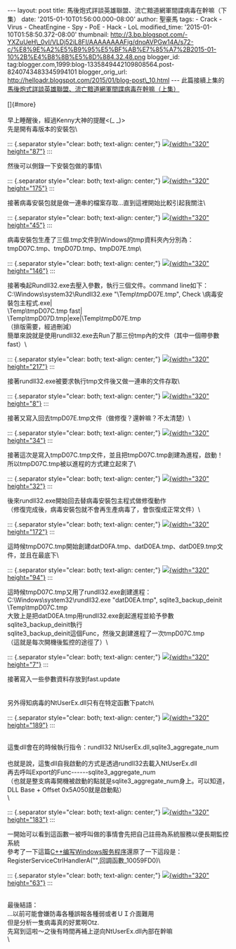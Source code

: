 \-\-- layout: post title:
馬後炮式詳談英雄聯盟、流亡黯道網軍間諜病毒在幹嘛（下集） date:
\'2015-01-10T01:56:00.000-08:00\' author: 聖豪馬 tags: - Crack - Virus -
CheatEngine - Spy - PoE - Hack - LoL modified\_time:
\'2015-01-10T01:58:50.372-08:00\' thumbnail:
http://3.bp.blogspot.com/-YXZuUeH\_0vI/VLDj52iL8FI/AAAAAAAAFig/dnoAVPGw14A/s72-c/%E8%9E%A2%E5%B9%95%E5%BF%AB%E7%85%A7%2B2015-01-10%2B%E4%B8%8B%E5%8D%884.32.48.png
blogger\_id:
tag:blogger.com,1999:blog-1335849442109808564.post-8240743483345994101
blogger\_orig\_url:
http://helloadr.blogspot.com/2015/01/blog-post\_10.html \-\--
此篇接續上集的[馬後炮式詳談英雄聯盟、流亡黯道網軍間諜病毒在幹嘛（上集）](http://helloadr.blogspot.tw/2015/01/blog-post.html)\
\
[]{#more}\
\
早上睡醒後，經過Kenny大神的提醒\<(\_ \_)\>\
先是開有毒版本的安裝包\

::: {.separator style="clear: both; text-align: center;"}
[![](http://3.bp.blogspot.com/-YXZuUeH_0vI/VLDj52iL8FI/AAAAAAAAFig/dnoAVPGw14A/s1600/%E8%9E%A2%E5%B9%95%E5%BF%AB%E7%85%A7%2B2015-01-10%2B%E4%B8%8B%E5%8D%884.32.48.png){width="320"
height="87"}](http://3.bp.blogspot.com/-YXZuUeH_0vI/VLDj52iL8FI/AAAAAAAAFig/dnoAVPGw14A/s1600/%E8%9E%A2%E5%B9%95%E5%BF%AB%E7%85%A7%2B2015-01-10%2B%E4%B8%8B%E5%8D%884.32.48.png)
:::

然後可以側錄一下安裝包做的事情\

::: {.separator style="clear: both; text-align: center;"}
[![](http://1.bp.blogspot.com/-XVh9QPU83ZU/VLDkJEUJwmI/AAAAAAAAFio/AgvCQqkCjug/s1600/%E8%9E%A2%E5%B9%95%E5%BF%AB%E7%85%A7%2B2015-01-10%2B%E4%B8%8B%E5%8D%884.34.22.png){width="320"
height="175"}](http://1.bp.blogspot.com/-XVh9QPU83ZU/VLDkJEUJwmI/AAAAAAAAFio/AgvCQqkCjug/s1600/%E8%9E%A2%E5%B9%95%E5%BF%AB%E7%85%A7%2B2015-01-10%2B%E4%B8%8B%E5%8D%884.34.22.png)
:::

接著病毒安裝包就是做一連串的檔案存取\...直到這裡開始比較引起我關注\

::: {.separator style="clear: both; text-align: center;"}
[![](http://3.bp.blogspot.com/-ZXouJ5q4j8w/VLDrbFlmGDI/AAAAAAAAFjA/KVRr1hGvWrc/s1600/%E8%9E%A2%E5%B9%95%E5%BF%AB%E7%85%A7%2B2015-01-10%2B%E4%B8%8B%E5%8D%885.05.37.png){width="320"
height="45"}](http://3.bp.blogspot.com/-ZXouJ5q4j8w/VLDrbFlmGDI/AAAAAAAAFjA/KVRr1hGvWrc/s1600/%E8%9E%A2%E5%B9%95%E5%BF%AB%E7%85%A7%2B2015-01-10%2B%E4%B8%8B%E5%8D%885.05.37.png)
:::

病毒安裝包生產了三個.tmp文件到Windows的tmp資料夾內分別為：tmpD07C.tmp、tmpD07D.tmp、tmpD07E.tmp\

::: {.separator style="clear: both; text-align: center;"}
[![](http://2.bp.blogspot.com/-vMOpfmz0_mg/VLDsDOi9oAI/AAAAAAAAFjI/19PR6cPtOTY/s1600/%E8%9E%A2%E5%B9%95%E5%BF%AB%E7%85%A7%2B2015-01-10%2B%E4%B8%8B%E5%8D%885.08.02.png){width="320"
height="146"}](http://2.bp.blogspot.com/-vMOpfmz0_mg/VLDsDOi9oAI/AAAAAAAAFjI/19PR6cPtOTY/s1600/%E8%9E%A2%E5%B9%95%E5%BF%AB%E7%85%A7%2B2015-01-10%2B%E4%B8%8B%E5%8D%885.08.02.png)
:::

接著喚起Rundll32.exe去壓入參數，執行三個文件。command line如下：\
C:\\Windows\\system32\\Rundll32.exe \"\\Temp\\tmpD07E.tmp\", Check
\\病毒安裝包主程式.exe\|\
\\Temp\\tmpD07C.tmp fast\|\
\\Temp\\tmpD07D.tmp\|exe\|\\Temp\\tmpD07E.tmp\
（排版需要，經過刪減）\
簡單來說就是使用rundll32.exe去Run了那三份tmp內的文件（其中一個帶參數fast）\

::: {.separator style="clear: both; text-align: center;"}
[![](http://2.bp.blogspot.com/-KEPva_4B12E/VLDtNEmBXGI/AAAAAAAAFjU/ql9qOgh_DQ4/s1600/%E8%9E%A2%E5%B9%95%E5%BF%AB%E7%85%A7%2B2015-01-10%2B%E4%B8%8B%E5%8D%885.13.03.png){width="320"
height="217"}](http://2.bp.blogspot.com/-KEPva_4B12E/VLDtNEmBXGI/AAAAAAAAFjU/ql9qOgh_DQ4/s1600/%E8%9E%A2%E5%B9%95%E5%BF%AB%E7%85%A7%2B2015-01-10%2B%E4%B8%8B%E5%8D%885.13.03.png)
:::

接著rundll32.exe被要求執行tmp文件後又做一連串的文件存取\

::: {.separator style="clear: both; text-align: center;"}
[![](http://3.bp.blogspot.com/-8P-01NAhXYc/VLDtlOcYSYI/AAAAAAAAFjc/scqDlnhb_y8/s1600/%E8%9E%A2%E5%B9%95%E5%BF%AB%E7%85%A7%2B2015-01-10%2B%E4%B8%8B%E5%8D%885.14.38.png){width="320"
height="8"}](http://3.bp.blogspot.com/-8P-01NAhXYc/VLDtlOcYSYI/AAAAAAAAFjc/scqDlnhb_y8/s1600/%E8%9E%A2%E5%B9%95%E5%BF%AB%E7%85%A7%2B2015-01-10%2B%E4%B8%8B%E5%8D%885.14.38.png)
:::

接著又寫入回去tmpD07E.tmp文件（做修復？還幹嘛？不太清楚）\

::: {.separator style="clear: both; text-align: center;"}
[![](http://2.bp.blogspot.com/-wWkn2JOF8qY/VLDt9t6CjyI/AAAAAAAAFjk/7ot121p4-Js/s1600/%E8%9E%A2%E5%B9%95%E5%BF%AB%E7%85%A7%2B2015-01-10%2B%E4%B8%8B%E5%8D%885.16.11.png){width="320"
height="34"}](http://2.bp.blogspot.com/-wWkn2JOF8qY/VLDt9t6CjyI/AAAAAAAAFjk/7ot121p4-Js/s1600/%E8%9E%A2%E5%B9%95%E5%BF%AB%E7%85%A7%2B2015-01-10%2B%E4%B8%8B%E5%8D%885.16.11.png)
:::

接著這次是寫入tmpD07C.tmp文件，並且把tmpD07C.tmp創建為進程，啟動！\
所以tmpD07C.tmp被以進程的方式建立起來了\

::: {.separator style="clear: both; text-align: center;"}
[![](http://4.bp.blogspot.com/-jWk4gWhfGyY/VLDuZEZrrwI/AAAAAAAAFjw/h0G8x6ZhaMg/s1600/%E8%9E%A2%E5%B9%95%E5%BF%AB%E7%85%A7%2B2015-01-10%2B%E4%B8%8B%E5%8D%885.18.08.png){width="320"
height="32"}](http://4.bp.blogspot.com/-jWk4gWhfGyY/VLDuZEZrrwI/AAAAAAAAFjw/h0G8x6ZhaMg/s1600/%E8%9E%A2%E5%B9%95%E5%BF%AB%E7%85%A7%2B2015-01-10%2B%E4%B8%8B%E5%8D%885.18.08.png)
:::

後來rundll32.exe開始回去替病毒安裝包主程式做修復動作\
（修復完成後，病毒安裝包就不會再生產病毒了，會恢復成正常文件）\

::: {.separator style="clear: both; text-align: center;"}
[![](http://3.bp.blogspot.com/-_bLt8mqa_u4/VLDvIoW9b_I/AAAAAAAAFj4/5DndfWcT0H4/s1600/%E8%9E%A2%E5%B9%95%E5%BF%AB%E7%85%A7%2B2015-01-10%2B%E4%B8%8B%E5%8D%885.20.49.png){width="320"
height="172"}](http://3.bp.blogspot.com/-_bLt8mqa_u4/VLDvIoW9b_I/AAAAAAAAFj4/5DndfWcT0H4/s1600/%E8%9E%A2%E5%B9%95%E5%BF%AB%E7%85%A7%2B2015-01-10%2B%E4%B8%8B%E5%8D%885.20.49.png)
:::

這時候tmpD07C.tmp開始創建datD0FA.tmp、datD0EA.tmp、datD0E9.tmp文件，並且在最底下\

::: {.separator style="clear: both; text-align: center;"}
[![](http://1.bp.blogspot.com/-HUo71_-r94k/VLDv0-oAK0I/AAAAAAAAFkE/aWtrERmWzAY/s1600/%E8%9E%A2%E5%B9%95%E5%BF%AB%E7%85%A7%2B2015-01-10%2B%E4%B8%8B%E5%8D%885.24.17.png){width="320"
height="94"}](http://1.bp.blogspot.com/-HUo71_-r94k/VLDv0-oAK0I/AAAAAAAAFkE/aWtrERmWzAY/s1600/%E8%9E%A2%E5%B9%95%E5%BF%AB%E7%85%A7%2B2015-01-10%2B%E4%B8%8B%E5%8D%885.24.17.png)
:::

這時候tmpD07C.tmp又用了rundll32.exe創建進程：\
C:\\Windows\\system32\\rundll32.exe \"datD0EA.tmp\",
sqlite3\_backup\_deinit \\Temp\\tmpD07C.tmp\
大致上是把datD0EA.tmp用rundll32.exe創起進程並給予參數sqlite3\_backup\_deinit執行\
sqlite3\_backup\_deinit這個Func，然後又創建進程了一次tmpD07C.tmp\
（這就是每次開機後監控的途徑了）\

::: {.separator style="clear: both; text-align: center;"}
[![](http://1.bp.blogspot.com/-aXuGknroFg0/VLDxHnzbAFI/AAAAAAAAFkQ/h2omaUwfTZc/s1600/%E8%9E%A2%E5%B9%95%E5%BF%AB%E7%85%A7%2B2015-01-10%2B%E4%B8%8B%E5%8D%885.29.34.png){width="320"
height="7"}](http://1.bp.blogspot.com/-aXuGknroFg0/VLDxHnzbAFI/AAAAAAAAFkQ/h2omaUwfTZc/s1600/%E8%9E%A2%E5%B9%95%E5%BF%AB%E7%85%A7%2B2015-01-10%2B%E4%B8%8B%E5%8D%885.29.34.png)
:::

接著寫入一些參數資料存放到fast.update\
\
\
另外得知病毒的NtUserEx.dll只有在特定函數下patch\

::: {.separator style="clear: both; text-align: center;"}
[![](http://3.bp.blogspot.com/-zx6VEfbE7Gk/VLDWeDXLjgI/AAAAAAAAFh4/dq3-1PWeefA/s1600/%E8%9E%A2%E5%B9%95%E5%BF%AB%E7%85%A7%2B2015-01-10%2B%E4%B8%8B%E5%8D%883.23.46.png){width="320"
height="189"}](http://3.bp.blogspot.com/-zx6VEfbE7Gk/VLDWeDXLjgI/AAAAAAAAFh4/dq3-1PWeefA/s1600/%E8%9E%A2%E5%B9%95%E5%BF%AB%E7%85%A7%2B2015-01-10%2B%E4%B8%8B%E5%8D%883.23.46.png)
:::

\
這隻dll會在的時候執行指令：rundll32
NtUserEx.dll,sqlite3\_aggregate\_num\
\
也就是說，這隻dll自我啟動的方式是透過rundll32去載入NtUserEx.dll\
再去呼叫Export的Func------sqlite3\_aggregate\_num\
（也就是整支病毒開機被啟動的點就是sqlite3\_aggregate\_num身上。可以知道，DLL
Base + Offset 0x5A050就是啟動點）\
\

::: {.separator style="clear: both; text-align: center;"}
[![](http://2.bp.blogspot.com/-7-eAlH1wEws/VLDXJz6RyQI/AAAAAAAAFiA/PRdHrICQ7XY/s1600/%E8%9E%A2%E5%B9%95%E5%BF%AB%E7%85%A7%2B2015-01-10%2B%E4%B8%8B%E5%8D%883.30.35.png){width="320"
height="183"}](http://2.bp.blogspot.com/-7-eAlH1wEws/VLDXJz6RyQI/AAAAAAAAFiA/PRdHrICQ7XY/s1600/%E8%9E%A2%E5%B9%95%E5%BF%AB%E7%85%A7%2B2015-01-10%2B%E4%B8%8B%E5%8D%883.30.35.png)
:::

一開始可以看到這函數一被呼叫做的事情會先把自己註冊為系統服務以便長期監控系統\
參考了一下這篇[C++编写Windows服务程序](http://blog.csdn.net/iamduoluo/article/details/6723968)還原了一下這段是：\
RegisterServiceCtrlHandlerA(\"\",回調函數\_10059FD0)\

::: {.separator style="clear: both; text-align: center;"}
[![](http://2.bp.blogspot.com/-yMvCtPJlwtI/VLDZ4BvioiI/AAAAAAAAFiM/xfv__j5Lg-Q/s1600/%E8%9E%A2%E5%B9%95%E5%BF%AB%E7%85%A7%2B2015-01-10%2B%E4%B8%8B%E5%8D%883.50.13.png){width="320"
height="63"}](http://2.bp.blogspot.com/-yMvCtPJlwtI/VLDZ4BvioiI/AAAAAAAAFiM/xfv__j5Lg-Q/s1600/%E8%9E%A2%E5%B9%95%E5%BF%AB%E7%85%A7%2B2015-01-10%2B%E4%B8%8B%E5%8D%883.50.13.png)
:::

\
最後結語：\
\...以前可能會嫌防毒各種誤報各種弱或者ＵＩ介面難用\
但是分析一隻病毒真的好累啊Otz.\
先寫到這啦～之後有時間再補上逆向NtUserEx.dll內部在幹嘛\
\
